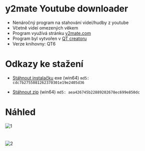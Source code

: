 # y2mate Youtube downloader

- Nenáročný program na stahování videí/hudby z youtube
- Včetně videí omezených věkem
- Program využívá stránku [y2mate.com](https://www.y2mate.com/)
- Program byl vytvořen v [QT creatoru](https://www.qt.io/product/development-tools)
- Verze knihovny: QT6

# Odkazy ke stažení

- [Stáhnout instalačku](https://github.com/RxiPland/y2mate_desktop/releases/download/v1.4.0/y2mate_setup.exe) exe (win64) ```md5: cdc7b2755081262370301e19e2405d36```

- [Stáhnout zip](https://github.com/RxiPland/y2mate_desktop/releases/download/v1.4.0/y2mate.zip) (win64) ```md5: aea426745b22889202678ec699e850dc```

# Náhled
![1](https://user-images.githubusercontent.com/82058894/191858533-40d9a5a3-0f61-4188-b9ca-4d0687dee033.png)
#
![2](https://user-images.githubusercontent.com/82058894/191924459-74154286-9e3d-4d4c-814d-c7419f177c14.png)
